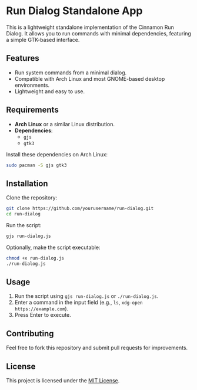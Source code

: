 # Run Dialog Standalone App

This is a lightweight standalone implementation of the Cinnamon Run Dialog. It allows you to run commands with minimal dependencies, featuring a simple GTK-based interface.

## Features
- Run system commands from a minimal dialog.
- Compatible with Arch Linux and most GNOME-based desktop environments.
- Lightweight and easy to use.

## Requirements
- **Arch Linux** or a similar Linux distribution.
- **Dependencies**:
  - `gjs`
  - `gtk3`

Install these dependencies on Arch Linux:
```bash
sudo pacman -S gjs gtk3
```

## Installation
Clone the repository:
```bash
git clone https://github.com/yourusername/run-dialog.git
cd run-dialog
```

Run the script:
```bash
gjs run-dialog.js
```

Optionally, make the script executable:
```bash
chmod +x run-dialog.js
./run-dialog.js
```

## Usage
1. Run the script using `gjs run-dialog.js` or `./run-dialog.js`.
2. Enter a command in the input field (e.g., `ls`, `xdg-open https://example.com`).
3. Press Enter to execute.

## Contributing
Feel free to fork this repository and submit pull requests for improvements.

## License
This project is licensed under the [MIT License](LICENSE).
